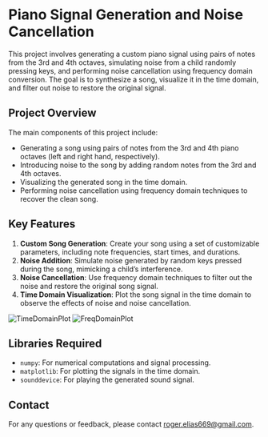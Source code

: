 # Piano Signal Generation and Noise Cancellation

This project involves generating a custom piano signal using pairs of notes from the 3rd and 4th octaves, simulating noise from a child randomly pressing keys, and performing noise cancellation using frequency domain conversion. The goal is to synthesize a song, visualize it in the time domain, and filter out noise to restore the original signal.

## Project Overview

The main components of this project include:
- Generating a song using pairs of notes from the 3rd and 4th piano octaves (left and right hand, respectively).
- Introducing noise to the song by adding random notes from the 3rd and 4th octaves.
- Visualizing the generated song in the time domain.
- Performing noise cancellation using frequency domain techniques to recover the clean song.

## Key Features

1. **Custom Song Generation**: Create your song using a set of customizable parameters, including note frequencies, start times, and durations.
2. **Noise Addition**: Simulate noise generated by random keys pressed during the song, mimicking a child’s interference.
3. **Noise Cancellation**: Use frequency domain techniques to filter out the noise and restore the original song signal.
4. **Time Domain Visualization**: Plot the song signal in the time domain to observe the effects of noise and noise cancellation.

![TimeDomainPlot](https://github.com/user-attachments/assets/c05f31bc-08d3-4a9a-a9bf-24161ec84d83)
![FreqDomainPlot](https://github.com/user-attachments/assets/ae423215-f773-4e3b-85f7-02c923a61f11)


## Libraries Required

- `numpy`: For numerical computations and signal processing.
- `matplotlib`: For plotting the signals in the time domain.
- `sounddevice`: For playing the generated sound signal.

## Contact

For any questions or feedback, please contact [roger.elias669@gmail.com](mailto:roger.elias669@gmail.com).

